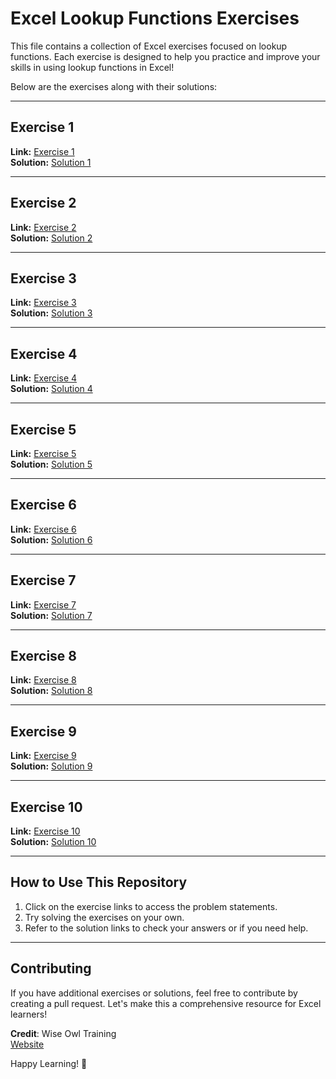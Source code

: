 # Excel Lookup Functions Exercises

This file contains a collection of Excel exercises focused on lookup functions. Each exercise is designed to help you practice and improve your skills in using lookup functions in Excel!

Below are the exercises along with their solutions:

---

## Exercise 1
**Link:** [Exercise 1](https://www.wiseowl.co.uk/excel/exercises/standard/lookup-functions/4892/)  
**Solution:** [Solution 1](https://docs.google.com/spreadsheets/d/1TSKFBqPXIL6x6W0CTqRDmOg3wGYL9g03/edit?usp=sharing&ouid=103018243033943457596&rtpof=true&sd=true)

---

## Exercise 2
**Link:** [Exercise 2](https://www.wiseowl.co.uk/excel/exercises/standard/lookup-functions/4919/)  
**Solution:** [Solution 2](https://docs.google.com/spreadsheets/d/1MBaFGjSTgPzDdhKFipxShxsUxs3isKpm/edit?usp=sharing&ouid=103018243033943457596&rtpof=true&sd=true)

---

## Exercise 3
**Link:** [Exercise 3](https://www.wiseowl.co.uk/excel/exercises/standard/lookup-functions/4988/)  
**Solution:** [Solution 3](https://docs.google.com/spreadsheets/d/1E5d2KRhIm3I03D3MOniWqVCsdaB1C6wG/edit?usp=sharing&ouid=103018243033943457596&rtpof=true&sd=true)

---

## Exercise 4
**Link:** [Exercise 4](https://www.wiseowl.co.uk/excel/exercises/standard/lookup-functions/4921/)  
**Solution:** [Solution 4](https://docs.google.com/spreadsheets/d/1XhgFGZS-wmOwb8bXW3lddmYoNqh60lmn/edit?usp=sharing&ouid=103018243033943457596&rtpof=true&sd=true)

---

## Exercise 5
**Link:** [Exercise 5](https://www.wiseowl.co.uk/excel/exercises/standard/lookup-functions/4916/)  
**Solution:** [Solution 5](https://docs.google.com/spreadsheets/d/1WyIJnMyIzQAJ4hOB5D9LpHMOzRyvT_qU/edit?usp=sharing&ouid=103018243033943457596&rtpof=true&sd=true)

---

## Exercise 6
**Link:** [Exercise 6](https://www.wiseowl.co.uk/excel/exercises/standard/lookup-functions/4987/)  
**Solution:** [Solution 6](https://docs.google.com/spreadsheets/d/1g-zQe8WsQpiT8dytw4fQAidv3BaAzcxf/edit?usp=sharing&ouid=103018243033943457596&rtpof=true&sd=true)

---

## Exercise 7
**Link:** [Exercise 7](https://www.wiseowl.co.uk/excel/exercises/standard/lookup-functions/4918/)  
**Solution:** [Solution 7](https://docs.google.com/spreadsheets/d/1k5eRvx1dyEbY6S9NXFooF8QKUC1a1eA3/edit?usp=sharing&ouid=103018243033943457596&rtpof=true&sd=true)

---

## Exercise 8
**Link:** [Exercise 8](https://www.wiseowl.co.uk/excel/exercises/standard/lookup-functions/4917/)  
**Solution:** [Solution 8](https://docs.google.com/spreadsheets/d/1nl-uyVrdb_vgJFwph8-RkFrMJ5Gud49c/edit?usp=sharing&ouid=103018243033943457596&rtpof=true&sd=true)

---

## Exercise 9
**Link:** [Exercise 9](https://www.wiseowl.co.uk/excel/exercises/standard/lookup-functions/4915/)  
**Solution:** [Solution 9](https://docs.google.com/spreadsheets/d/1AXmSNTNsiYsfKJENVJi8-MebtwGMXsbI/edit?usp=sharing&ouid=103018243033943457596&rtpof=true&sd=true)

---

## Exercise 10
**Link:** [Exercise 10](https://www.wiseowl.co.uk/excel/exercises/standard/lookup-functions/4920/)  
**Solution:** [Solution 10](https://docs.google.com/spreadsheets/d/1cvOEbb8xyOVJfE1cN4ul9pQMdAvXFAmN/edit?usp=sharing&ouid=103018243033943457596&rtpof=true&sd=true)

---

## How to Use This Repository
1. Click on the exercise links to access the problem statements.
2. Try solving the exercises on your own.
3. Refer to the solution links to check your answers or if you need help.

---

## Contributing
If you have additional exercises or solutions, feel free to contribute by creating a pull request. Let's make this a comprehensive resource for Excel learners!

**Credit**: Wise Owl Training  
[Website](https://www.wiseowl.co.uk/)

Happy Learning! 🚀
